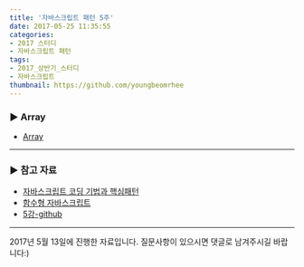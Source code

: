 ```yaml
---
title: '자바스크립트 패턴 5주'
date: 2017-05-25 11:35:55
categories:
- 2017 스터디
- 자바스크립트 패턴
tags:
- 2017_상반기_스터디
- 자바스크립트
thumbnail: https://github.com/youngbeomrhee
---
```

### ▶ Array
- [Array](https://developer.mozilla.org/ko/docs/Web/JavaScript/Reference/Global_Objects/Array)

---
### ▶ 참고 자료
- [자바스크립트 코딩 기법과 핵심패턴](http://www.aladin.co.kr/shop/wproduct.aspx?ItemId=13680905)
- [함수형 자바스크립트](http://www.aladin.co.kr/shop/wproduct.aspx?ItemId=35917097)
- [5강-github](https://github.com/youngbeomrhee/jssample/tree/master/javacafe_2017_frontend/ch005)

---
 2017년 5월 13일에 진행한 자료입니다. 질문사항이 있으시면 댓글로 남겨주시길 바랍니다:)
